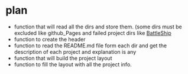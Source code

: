 # plan
- function that will read all the dirs and store them. (some dirs must be excluded like github_Pages and failed project dirs like [BattleShip](../BattleShip/)
- function to create the header 
- function to read the README.md file form each dir and get the description of each project and explanation is any 
- function that will build the project layout
- function to fill the layout with all the project info.
